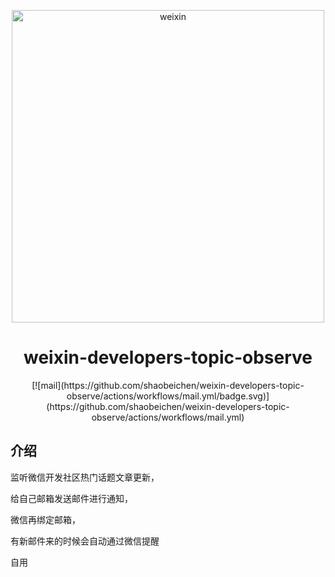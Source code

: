 <p align="center">
<img src="https://user-images.githubusercontent.com/18715564/106840892-01903b80-66dc-11eb-8631-0b6ebeb286c6.png" alt="weixin" width="500">
</p>
<h1 align="center">weixin-developers-topic-observe</h1>

<p align="center">
[![mail](https://github.com/shaobeichen/weixin-developers-topic-observe/actions/workflows/mail.yml/badge.svg)](https://github.com/shaobeichen/weixin-developers-topic-observe/actions/workflows/mail.yml)
</p>


## 介绍

监听微信开发社区热门话题文章更新，

给自己邮箱发送邮件进行通知，

微信再绑定邮箱，

有新邮件来的时候会自动通过微信提醒
 
自用
